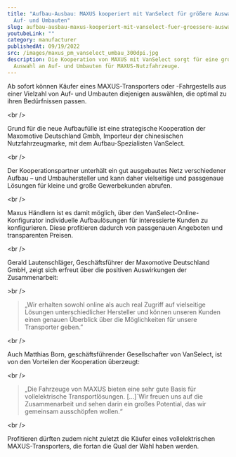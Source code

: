 ```yaml
---
title: "Aufbau-Ausbau: MAXUS kooperiert mit VanSelect für größere Auswahl an
  Auf- und Umbauten"
slug: aufbau-ausbau-maxus-kooperiert-mit-vanselect-fuer-groessere-auswahl-an-auf-und-umbauten
youtubeLink: ""
category: manufacturer
publishedAt: 09/19/2022
src: /images/maxus_pm_vanselect_umbau_300dpi.jpg
description: Die Kooperation von MAXUS mit VanSelect sorgt für eine große
  Auswahl an Auf- und Umbauten für MAXUS-Nutzfahrzeuge.
---
```

Ab sofort können Käufer eines MAXUS-Transporters oder -Fahrgestells aus einer Vielzahl von Auf- und Umbauten diejenigen auswählen, die optimal zu ihren Bedürfnissen passen.

<﻿br />

Grund für die neue Aufbaufülle ist eine strategische Kooperation der Maxomotive Deutschland Gmbh, Importeur der chinesischen Nutzfahrzeugmarke, mit dem Aufbau-Spezialisten VanSelect.

<﻿br />

Der Kooperationspartner unterhält ein gut ausgebautes Netz verschiedener Aufbau – und Umbauhersteller und kann daher vielseitige und passgenaue Lösungen für kleine und große Gewerbekunden abrufen.

<﻿br />

Maxus Händlern ist es damit möglich, über den VanSelect-Online-Konfigurator individuelle Aufbaulösungen für interessierte Kunden zu konfigurieren. Diese profitieren dadurch von passgenauen Angeboten und transparenten Preisen.

<﻿br />

Gerald Lautenschläger, Geschäftsführer der Maxomotive Deutschland GmbH, zeigt sich erfreut über die positiven Auswirkungen der Zusammenarbeit:

\>﻿br />

> „Wir erhalten sowohl online als auch real Zugriff auf vielseitige Lösungen unterschiedlicher Hersteller und können unseren Kunden einen genauen Überblick über die Möglichkeiten für unsere Transporter geben.”

<﻿br />

Auch Matthias Born, geschäftsführender Gesellschafter von VanSelect, ist von den Vorteilen der Kooperation überzeugt:

<﻿br />

> „Die Fahrzeuge von MAXUS bieten eine sehr gute Basis für vollelektrische Transportlösungen. \[…]`Wir freuen uns auf die Zusammenarbeit und sehen darin ein großes Potential, das wir gemeinsam ausschöpfen wollen.“

<﻿br />

Profitieren dürften zudem nicht zuletzt die Käufer eines vollelektrischen MAXUS-Transporters, die fortan die Qual der Wahl haben werden.